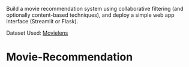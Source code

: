 Build a movie recommendation system using collaborative filtering (and optionally content-based techniques), and deploy a simple web app interface (Streamlit or Flask).

Dataset Used: [Movielens](https://grouplens.org/datasets/movielens/)

# Movie-Recommendation